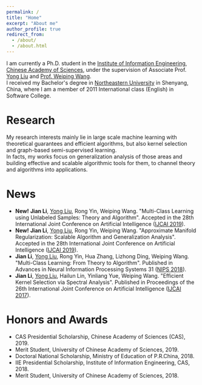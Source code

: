 ```yaml
---
permalink: /
title: "Home"
excerpt: "About me"
author_profile: true
redirect_from: 
  - /about/
  - /about.html
---
```


I am currently a Ph.D. student in the [Institute of Information Engineering](https://iie.ac.cn/), [Chinese Academy of Sciences](https://ucas.ac.cn/), under the supervision of Associate Prof. [Yong Liu](https://iie-liuyong.github.io/) and [Prof. Weiping Wang](https://scholar.google.com/citations?user=dAJ23QEAAAAJ&hl=zh-CN). <br>
I received my Bachelor's degree in [Northeastern University](http://english.neu.edu.cn/) in Shenyang, China, where I am a member of 2011 International class (English) in Software College.

# Research
My research interests mainly lie in large scale machine learning with theoretical guarantees and efficient algorithms, but also kernel selection and graph-based semi-supervised learning. <br>
In facts, my works focus on generalization analysis of those areas and building effective and scalable algorithmic tools for them, to channel theory and algorithms into applications.

# News
* <b>New!</b> **Jian Li**, [Yong Liu](https://iie-liuyong.github.io/), Rong Yin, Weiping Wang. "Multi-Class Learning using Unlabeled Samples: Theory and Algorithm". Accepted in the 28th International Joint Conference on Artificial Intelligence ([IJCAI 2019](https://ijcai19.org/)).
* <b>New!</b> **Jian Li**, [Yong Liu](https://iie-liuyong.github.io/), Rong Yin, Weiping Wang. "Approximate Manifold Regularization: Scalable Algorithm and Generalization Analysis". Accepted in the 28th International Joint Conference on Artificial Intelligence ([IJCAI 2019](https://ijcai19.org/)).
* **Jian Li**, [Yong Liu](https://iie-liuyong.github.io/), Rong Yin, Hua Zhang, Lizhong Ding, Weiping Wang. "Multi-Class Learning: From Theory to Algorithm". Published in Advances in Neural Information Processing Systems 31 ([NIPS 2018](https://nips.cc/Conferences/2018)).
* **Jian Li**, [Yong Liu](https://iie-liuyong.github.io/), Hailun Lin, Yinliang Yue, Weiping Wang. "Efficient Kernel Selection via Spectral Analysis". Published in Proceedings of the 26th International Joint Conference on Artificial Intelligence ([IJCAI 2017](https://www.ijcai-17.org/)).

# Honors and Awards
* CAS Presidential Scholarship, Chinese Academy of Sciences (CAS), 2019.
* Merit Student, University of Chinese Academy of Sciences, 2019.
* Doctoral National Scholarship, Ministry of Education of P.R.China, 2018.
* IIE Presidential Scholarship, Institute of Information Engineering, CAS, 2018.
* Merit Student, University of Chinese Academy of Sciences, 2018.

<!---Activity and Service--->
<!---Experience--->